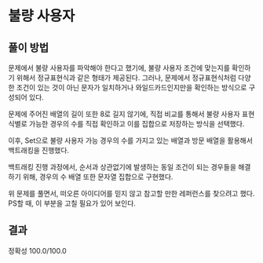 # 불량 사용자

## 풀이 방법
문제에서 불량 사용자를 파악해야 한다고 했기에, 불량 사용자 조건에 맞는지를 확인하기 위해서 정규표현식과 같은 형태가 제공된다.
그러나, 문제에서 정규표현식처럼 다양한 조건이 있는 것이 아닌 문자가 일치하거나 와일드카드인지만을 확인하는 방식으로 구성되어 있다.

문제에 주어진 배열의 길이 또한 8로 길지 않기에, 직접 비교를 통해서 불량 사용자 표현식별로 가능한 경우의 수를 직접 확인하고 이를 집합으로 저장하는 방식을 선택했다.

이후, Set으로 불량 사용자 가능 경우의 수를 가지고 있는 배열과 방문 배열을 활용해서 백트래킹을 진행했다.

백트래킹 진행 과정에서, 순서과 상관없기에 발생하는 동일 조건이 되는 경우들을 해결하기 위해, 경우의 수 배열 또한 문자열 집합으로 구현했다.


위 문제를 풀면서, 떠오른 아이디어를 믿지 않고 참고할 만한 레퍼런스를 찾으려고 했다.
PS할 때, 이 부분을 고칠 필요가 있어 보인다.



## 결과
정확성 100.0/100.0